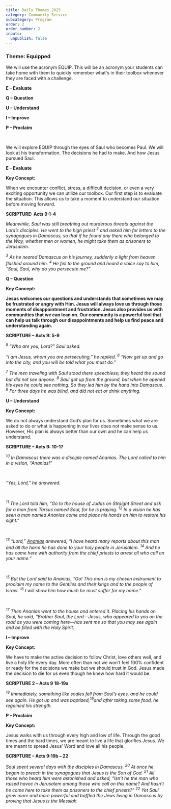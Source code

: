 ```yaml
---
title: Daily Themes 2025
category: Community Service
subcategory: Program
order: 2
order_number: 2
inputs:
  unpublish: false
---
```

### ​​​**Theme: Equipped**

We will use the acronym EQUIP. This will be an acronym your students can take home with them to quickly remember what's in their toolbox whenever they are faced with a challenge.

**E – Evaluate**

**Q – Question**

**U – Understand**

**I – Improve**

**P – Proclaim**

&nbsp;

We will explore EQUIP through the eyes of Saul who becomes Paul. We will look at his transformation. The decisions he had to make. And how Jesus pursued Saul.

**E – Evaluate**

**Key Concept:**

When we encounter conflict, stress, a difficult decision, or even a very exciting opportunity we can utilize our toolbox. Our first step is to evaluate the situation. This allows us to take a moment to understand our situation before moving forward.

**SCRIPTURE: Acts 9:1-4**

*Meanwhile, Saul was still breathing out murderous threats against the Lord’s disciples. He went to the high priest <sup>2</sup> and asked him for letters to the synagogues in Damascus, so that if he found any there who belonged to the Way, whether men or women, he might take them as prisoners to Jerusalem.*

*<sup>3</sup> As he neared Damascus on his journey, suddenly a light from heaven flashed around him. <sup>4</sup> He fell to the ground and heard a voice say to him, “Saul, Saul, why do you persecute me?”*

**Q – Question**

**Key Concept:**

**Jesus welcomes our questions and understands that sometimes we may be frustrated or angry with Him. Jesus will always love us through those moments of disappointment and frustration. Jesus also provides us with communities that we can lean on. Our community is a powerful tool that can help us talk through our disappointments and help us find peace and understanding again.**

**SCRIPTURE – Acts 9: 5-9**

*<sup>5</sup> “Who are you, Lord?” Saul asked.*

*“I am Jesus, whom you are persecuting,” he replied. <sup>6</sup> “Now get up and go into the city, and you will be told what you must do.”*

*<sup>7</sup> The men traveling with Saul stood there speechless; they heard the sound but did not see anyone. <sup>8</sup> Saul got up from the ground, but when he opened his eyes he could see nothing. So they led him by the hand into Damascus. <sup>9</sup> For three days he was blind, and did not eat or drink anything.*

**U – Understand**

**Key Concept:**

We do not always understand God’s plan for us. Sometimes what we are asked to do or what is happening in our lives does not make sense to us. However, His plan is always better than our own and he can help us understand.

**SCRIPTURE – Acts 9: 10-17**

*<sup>10</sup> In Damascus there was a disciple named Ananias. The Lord called to him in a vision, “Ananias!”*

&nbsp;

*“Yes, Lord,” he answered.*

&nbsp;

*<sup>11</sup> The Lord told him, “Go to the house of Judas on Straight Street and ask for a man from Tarsus named Saul, for he is praying. <sup>12</sup> In a vision he has seen a man named Ananias come and place his hands on him to restore his sight.”*

&nbsp;

*<sup>13</sup> “Lord,”* [*Ananias*]() *answered, “I have heard many reports about this man and all the harm he has done to your holy people in Jerusalem. <sup>14</sup> And he has come here with authority from the chief priests to arrest all who call on your name.”*

&nbsp;

*<sup>15</sup> But the Lord said to Ananias, “Go! This man is my chosen instrument to proclaim my name to the Gentiles and their kings and to the people of Israel. <sup>16</sup> I will show him how much he must suffer for my name.”*

&nbsp;

*<sup>17</sup> Then Ananias went to the house and entered it. Placing his hands on Saul, he said, “Brother Saul, the Lord—Jesus, who appeared to you on the road as you were coming here—has sent me so that you may see again and be filled with the Holy Spirit.*

**I – Improve**

**Key Concept:**

We have to make the active decision to follow Christ, love others well, and live a holy life every day. More often than not we won’t feel 100% confident or ready for the decisions we make but we should trust in God. Jesus made the decision to die for us even though he knew how hard it would be.

**SCRIPTURE 2 – Acts 9 18-19a**

*<sup>18</sup> Immediately, something like scales fell from Saul’s eyes, and he could see again. He got up and was baptized,<sup>19</sup>and after taking some food, he regained his strength.*

**P – Proclaim**

**Key Concept:**

Jesus walks with us through every high and low of life. Through the good times and the hard times, we are meant to live a life that glorifies Jesus. We are meant to spread Jesus’ Word and love all his people.

**SCRIPTURE – Acts 9:19b – 22**

*Saul spent several days with the disciples in Damascus. <sup>20</sup> At once he began to preach in the synagogues that Jesus is the Son of God. <sup>21</sup> All those who heard him were astonished and asked, “Isn’t he the man who raised havoc in Jerusalem among those who call on this name? And hasn’t he come here to take them as prisoners to the chief priests?” <sup>22</sup> Yet Saul grew more and more powerful and baffled the Jews living in Damascus by proving that Jesus is the Messiah.*